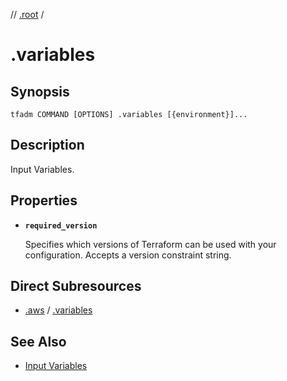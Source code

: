 // [.root] /

# .variables

## Synopsis

```
tfadm COMMAND [OPTIONS] .variables [{environment}]...
```

## Description

Input Variables.

## Properties

- **`required_version`**

  Specifies which versions of Terraform can be used with your configuration. Accepts a version constraint string.

## Direct Subresources

- [.aws] / [.variables]

## See Also

- [Input Variables](hhttps://developer.hashicorp.com/terraform/language/values/variables)

[.aws]: ../../aws/.tfadm/resources/README.md
[.root]: README.md
[.variables]: ../../aws/.tfadm/resources/.variables.md
